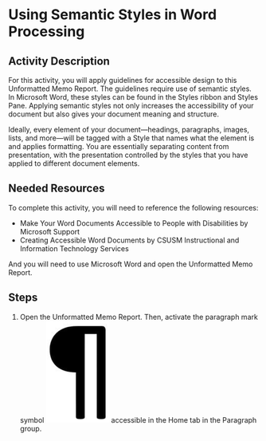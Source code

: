 # Using Semantic Styles in Word Processing

## Activity Description
For this activity, you will apply guidelines for accessible design to this Unformatted Memo Report. The guidelines require use of semantic styles. In Microsoft Word, these styles can be found in the Styles ribbon and Styles Pane. Applying semantic styles not only increases the accessibility of your document but also gives your document meaning and structure. 

Ideally, every element of your document—headings, paragraphs, images, lists, and more—will be tagged with a Style that names what the element is and applies formatting. You are essentially separating content from presentation, with the presentation controlled by the styles that you have applied to different document elements.

## Needed Resources
To complete this activity, you will need to reference the following resources:
* Make Your Word Documents Accessible to People with Disabilities by Microsoft Support
* Creating Accessible Word Documents by CSUSM Instructional and Information Technology Services

And you will need to use Microsoft Word and open the Unformatted Memo Report.

## Steps

1. Open the Unformatted Memo Report. Then, activate the paragraph mark symbol ![paragraph mark symbol](paramark.png) accessible in the Home tab in the Paragraph group.
